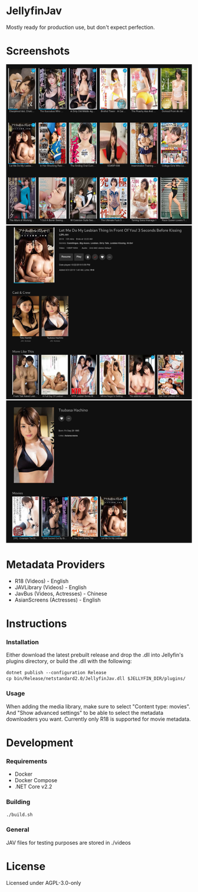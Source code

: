 # JellyfinJav
Mostly ready for production use, but don't expect perfection.

# Screenshots
![Grid Example](screenshots/example-grid.jpg)
![Video Example](screenshots/example-video.jpg)
![Actress Example](screenshots/example-actress.jpg)

# Metadata Providers
* R18 (Videos) - English
* JAVLibrary (Videos) - English
* JavBus (Videos, Actresses) - Chinese
* AsianScreens (Actresses) - English

# Instructions
### Installation
Either download the latest prebuilt release and drop the .dll into Jellyfin's plugins directory, or build the .dll with the following:
        
    dotnet publish --configuration Release
    cp bin/Release/netstandard2.0/JellyfinJav.dll $JELLYFIN_DIR/plugins/

### Usage
When adding the media library, make sure to select "Content type: movies". And "Show advanced settings" to be able to select the metadata downloaders you want. Currently only R18 is supported for movie metadata.

# Development
### Requirements
* Docker
* Docker Compose
* .NET Core v2.2

### Building
    ./build.sh

### General
JAV files for testing purposes are stored in ./videos

# License
Licensed under AGPL-3.0-only

